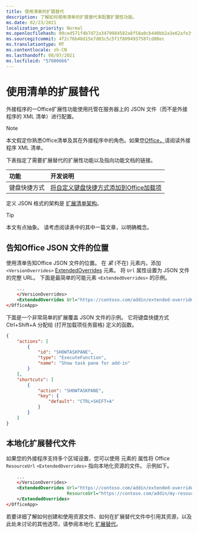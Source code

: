 ```yaml
---
title: 使用清单的扩展替代
description: 了解如何使用清单的扩展替代来配置扩展性功能。
ms.date: 02/23/2021
localization_priority: Normal
ms.openlocfilehash: 09ced571f4b7d72a3479984582a8f58a0cb440bb2a3e62afe3f90329f2cd1be3
ms.sourcegitcommit: 4f2c76b48d15e7d03c5c5f1f809493758fcd88ec
ms.translationtype: MT
ms.contentlocale: zh-CN
ms.lasthandoff: 08/07/2021
ms.locfileid: "57080666"
---
```

# <a name="work-with-extended-overrides-of-the-manifest"></a>使用清单的扩展替代

外接程序的一Office扩展性功能使用托管在服务器上的 JSON 文件（而不是外接程序的 XML 清单）进行配置。

> [!NOTE]
> 本文假定你熟悉Office清单及其在外接程序中的角色。如果您[Office，](add-in-manifests.md)请阅读外接程序 XML 清单。

下表指定了需要扩展替代的扩展性功能以及指向功能文档的链接。

| 功能 | 开发说明 |
| :----- | :----- |
| 键盘快捷方式 | [将自定义键盘快捷方式添加到Office加载项](../design/keyboard-shortcuts.md) |

定义 JSON 格式的架构是 [扩展清单架构](https://developer.microsoft.com/json-schemas/office-js/extended-manifest.schema.json)。

> [!TIP]
> 本文有点抽象。 请考虑阅读表中的其中一篇文章，以明确概念。

## <a name="tell-office-where-to-find-the-json-file"></a>告知Office JSON 文件的位置

使用清单告知Office JSON 文件的位置。 在 *紧* (不在) 元素内，添加 `<VersionOverrides>` [ExtendedOverrides](../reference/manifest/extendedoverrides.md) 元素。 将 `Url` 属性设置为 JSON 文件的完整 URL。 下面是最简单的可能元素 `<ExtendedOverrides>` 的示例。

```xml
    ...
    </VersionOverrides>  
    <ExtendedOverrides Url="https://contoso.com/addin/extended-overrides.json"></ExtendedOverrides>
</OfficeApp>
```

下面是一个非常简单的扩展覆盖 JSON 文件的示例。 它将键盘快捷方式 Ctrl+Shift+A 分配给 (打开加载项任务窗格) 定义的函数。

```json
{
    "actions": [
        {
            "id": "SHOWTASKPANE",
            "type": "ExecuteFunction",
            "name": "Show task pane for add-in"
        }
    ],
    "shortcuts": [
        {
            "action": "SHOWTASKPANE",
            "key": {
                "default": "CTRL+SHIFT+A"
            }
        }
    ]
}
```

## <a name="localize-the-extended-overrides-file"></a>本地化扩展替代文件

如果您的外接程序支持多个区域设置，您可以使用 元素的 属性将 Office `ResourceUrl` `<ExtendedOverrides>` 指向本地化资源的文件。 示例如下。

```xml
    ...
    </VersionOverrides>  
    <ExtendedOverrides Url="https://contoso.com/addin/extended-overrides.json" 
                       ResourceUrl="https://contoso.com/addin/my-resources.json">
    </ExtendedOverrides>
</OfficeApp>
```

若要详细了解如何创建和使用资源文件、如何在扩展替代文件中引用其资源，以及此处未讨论的其他选项，请参阅本地化 [扩展替代](localization.md#localize-extended-overrides)。
